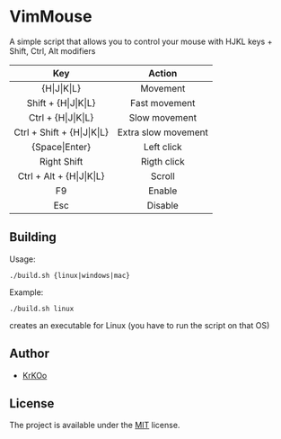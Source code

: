 # VimMouse
A simple script that allows you to control your mouse with HJKL keys + Shift, Ctrl, Alt modifiers

|             Key             |        Action       |
|:---------------------------:|:-------------------:|
|         {H\|J\|K\|L}        |       Movement      |
|     Shift + {H\|J\|K\|L}    |    Fast movement    |
|     Ctrl + {H\|J\|K\|L}     |    Slow movement    |
| Ctrl + Shift + {H\|J\|K\|L} | Extra slow movement |
|        {Space\|Enter}       |      Left click     |
|          Right Shift        |     Rigth click     |
|  Ctrl + Alt + {H\|J\|K\|L}  |        Scroll       |
|  	       F9	      |        Enable       |
|              Esc            |        Disable      |

## Building
Usage:

`./build.sh {linux|windows|mac}`

Example:

`./build.sh linux`

creates an executable for Linux (you have to run the script on that OS)

## Author
* [KrKOo](https://github.com/KrKOo)

## License
The project is available under the [MIT](https://opensource.org/licenses/MIT) license.